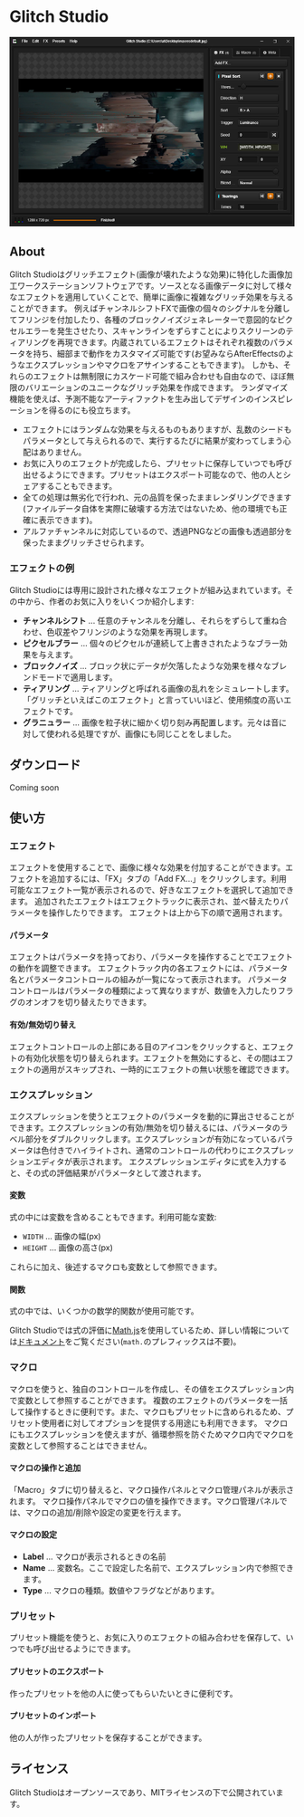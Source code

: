 # Glitch Studio

![Glitch Studio](./screenshots/glitch-studio.jpg)

## About
Glitch Studioはグリッチエフェクト(画像が壊れたような効果)に特化した画像加工ワークステーションソフトウェアです。ソースとなる画像データに対して様々なエフェクトを適用していくことで、簡単に画像に複雑なグリッチ効果を与えることができます。
例えばチャンネルシフトFXで画像の個々のシグナルを分離してフリンジを付加したり、各種のブロックノイズジェネレーターで意図的なピクセルエラーを発生させたり、スキャンラインをずらすことによりスクリーンのティアリングを再現できます。内蔵されているエフェクトはそれぞれ複数のパラメータを持ち、細部まで動作をカスタマイズ可能です(お望みならAfterEffectsのようなエクスプレッションやマクロをアサインすることもできます)。
しかも、それらのエフェクトは無制限にカスケード可能で組み合わせも自由なので、ほぼ無限のバリエーションのユニークなグリッチ効果を作成できます。
ランダマイズ機能を使えば、予測不能なアーティファクトを生み出してデザインのインスピレーションを得るのにも役立ちます。

* エフェクトにはランダムな効果を与えるものもありますが、乱数のシードもパラメータとして与えられるので、実行するたびに結果が変わってしまう心配はありません。
* お気に入りのエフェクトが完成したら、プリセットに保存していつでも呼び出せるようにできます。プリセットはエクスポート可能なので、他の人とシェアすることもできます。
* 全ての処理は無劣化で行われ、元の品質を保ったままレンダリングできます(ファイルデータ自体を実際に破壊する方法ではないため、他の環境でも正確に表示できます)。
* アルファチャンネルに対応しているので、透過PNGなどの画像も透過部分を保ったままグリッチさせられます。

### エフェクトの例
Glitch Studioには専用に設計された様々なエフェクトが組み込まれています。その中から、作者のお気に入りをいくつか紹介します:

* **チャンネルシフト** ... 任意のチャンネルを分離し、それらをずらして重ね合わせ、色収差やフリンジのような効果を再現します。
* **ピクセルブラー** ... 個々のピクセルが連続して上書きされたようなブラー効果を与えます。
* **ブロックノイズ** ... ブロック状にデータが欠落したような効果を様々なブレンドモードで適用します。
* **ティアリング** ... ティアリングと呼ばれる画像の乱れをシミュレートします。「グリッチといえばこのエフェクト」と言っていいほど、使用頻度の高いエフェクトです。
* **グラニュラー** ... 画像を粒子状に細かく切り刻み再配置します。元々は音に対して使われる処理ですが、画像にも同じことをしました。

## ダウンロード
Coming soon

## 使い方
### エフェクト
エフェクトを使用することで、画像に様々な効果を付加することができます。エフェクトを追加するには、「FX」タブの「Add FX...」をクリックします。利用可能なエフェクト一覧が表示されるので、好きなエフェクトを選択して追加できます。
追加されたエフェクトはエフェクトラックに表示され、並べ替えたりパラメータを操作したりできます。
エフェクトは上から下の順で適用されます。

#### パラメータ
エフェクトはパラメータを持っており、パラメータを操作することでエフェクトの動作を調整できます。
エフェクトラック内の各エフェクトには、パラメータ名とパラメータコントロールの組みが一覧になって表示されます。
パラメータコントロールはパラメータの種類によって異なりますが、数値を入力したりフラグのオンオフを切り替えたりできます。

#### 有効/無効切り替え
エフェクトコントロールの上部にある目のアイコンをクリックすると、エフェクトの有効化状態を切り替えられます。エフェクトを無効にすると、その間はエフェクトの適用がスキップされ、一時的にエフェクトの無い状態を確認できます。

### エクスプレッション
エクスプレッションを使うとエフェクトのパラメータを動的に算出させることができます。エクスプレッションの有効/無効を切り替えるには、パラメータのラベル部分をダブルクリックします。エクスプレッションが有効になっているパラメータは色付きでハイライトされ、通常のコントロールの代わりにエクスプレッションエディタが表示されます。
エクスプレッションエディタに式を入力すると、その式の評価結果がパラメータとして渡されます。

#### 変数
式の中には変数を含めることもできます。利用可能な変数:

* `WIDTH` ... 画像の幅(px)
* `HEIGHT` ... 画像の高さ(px)

これらに加え、後述するマクロも変数として参照できます。

#### 関数
式の中では、いくつかの数学的関数が使用可能です。

Glitch Studioでは式の評価に[Math.js](https://mathjs.org/)を使用しているため、詳しい情報については[ドキュメント](https://mathjs.org/docs/reference/functions.html)をご覧ください(`math.`のプレフィックスは不要)。

### マクロ
マクロを使うと、独自のコントロールを作成し、その値をエクスプレッション内で変数として参照することができます。
複数のエフェクトのパラメータを一括して操作するときに便利です。また、マクロもプリセットに含められるため、プリセット使用者に対してオプションを提供する用途にも利用できます。
マクロにもエクスプレッションを使えますが、循環参照を防ぐためマクロ内でマクロを変数として参照することはできません。

#### マクロの操作と追加
「Macro」タブに切り替えると、マクロ操作パネルとマクロ管理パネルが表示されます。
マクロ操作パネルでマクロの値を操作できます。マクロ管理パネルでは、マクロの追加/削除や設定の変更を行えます。

#### マクロの設定
* **Label** ... マクロが表示されるときの名前
* **Name** ... 変数名。ここで設定した名前で、エクスプレッション内で参照できます。
* **Type** ... マクロの種類。数値やフラグなどがあります。

### プリセット
プリセット機能を使うと、お気に入りのエフェクトの組み合わせを保存して、いつでも呼び出せるようにできます。

#### プリセットのエクスポート
作ったプリセットを他の人に使ってもらいたいときに便利です。

#### プリセットのインポート
他の人が作ったプリセットを保存することができます。

## ライセンス
Glitch Studioはオープンソースであり、MITライセンスの下で公開されています。
